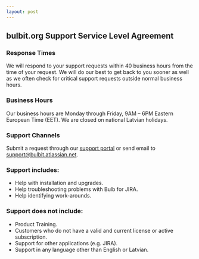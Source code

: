 ```yaml
---
layout: post
---
```


## bulbit.org Support Service Level Agreement

### Response Times
We will respond to your support requests within 40 business hours from the time of your request. We will do our best to get back to you sooner as well as we often check for critical support requests outside normal business hours.

### Business Hours
Our business hours are Monday through Friday, 9AM – 6PM Eastern European Time (EET). We are closed on national Latvian holidays.

### Support Channels
Submit a request through our <a href="https://bulbit.atlassian.net/servicedesk/customer/portal/1">support portal</a> or send email to support@bulbit.atlassian.net.

### Support includes:
* Help with installation and upgrades.
* Help troubleshooting problems with Bulb for JIRA.
* Help identifying work-arounds.

### Support does not include:
* Product Training.
* Customers who do not have a valid and current license or active subscription.
* Support for other applications (e.g. JIRA).
* Support in any language other than English or Latvian.